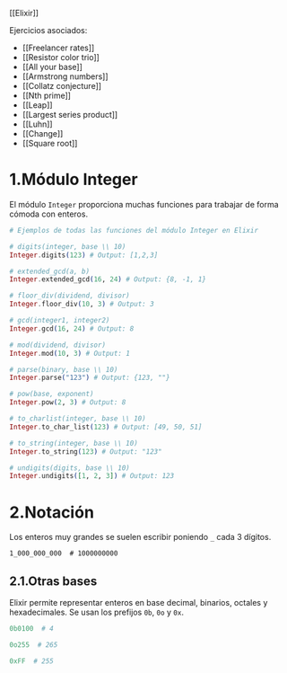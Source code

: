 [[Elixir]]

Ejercicios asociados:
+ [[Freelancer rates]]
+ [[Resistor color trio]]
+ [[All your base]]
+ [[Armstrong numbers]]
+ [[Collatz conjecture]]
+ [[Nth prime]]
+ [[Leap]]
+ [[Largest series product]]
+ [[Luhn]]
+ [[Change]]
+ [[Square root]]

# 1.Módulo Integer
El módulo `Integer` proporciona muchas funciones para trabajar de forma cómoda con enteros. 

```elixir
# Ejemplos de todas las funciones del módulo Integer en Elixir

# digits(integer, base \\ 10)
Integer.digits(123) # Output: [1,2,3]

# extended_gcd(a, b)
Integer.extended_gcd(16, 24) # Output: {8, -1, 1}

# floor_div(dividend, divisor)
Integer.floor_div(10, 3) # Output: 3

# gcd(integer1, integer2)
Integer.gcd(16, 24) # Output: 8

# mod(dividend, divisor)
Integer.mod(10, 3) # Output: 1

# parse(binary, base \\ 10)
Integer.parse("123") # Output: {123, ""}

# pow(base, exponent)
Integer.pow(2, 3) # Output: 8

# to_charlist(integer, base \\ 10)
Integer.to_char_list(123) # Output: [49, 50, 51]

# to_string(integer, base \\ 10)
Integer.to_string(123) # Output: "123"

# undigits(digits, base \\ 10)
Integer.undigits([1, 2, 3]) # Output: 123
```

# 2.Notación
Los enteros muy grandes se suelen escribir poniendo `_` cada 3 dígitos.

```
1_000_000_000  # 1000000000
```

## 2.1.Otras bases
Elixir permite representar enteros en base decimal, binarios, octales y hexadecimales. Se usan los prefijos `0b`, `0o` y `0x`.

```elixir
0b0100  # 4

0o255  # 265

0xFF  # 255
```


